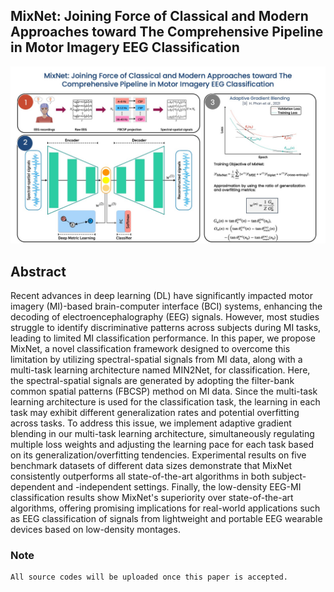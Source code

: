 ## MixNet: Joining Force of Classical and Modern Approaches toward The Comprehensive Pipeline in Motor Imagery EEG Classification

<p align="center"> 
<img src="MixNet_overview_new.jpg" width="1000"/> 
</p>

## Abstract 
Recent advances in deep learning (DL) have significantly impacted motor imagery (MI)-based brain-computer interface (BCI) systems, enhancing the decoding of electroencephalography (EEG) signals. However, most studies struggle to identify discriminative patterns across subjects during MI tasks, leading to limited MI classification performance. In this paper, we propose MixNet, a novel classification framework designed to overcome this limitation by utilizing spectral-spatial signals from MI data, along with a multi-task learning architecture named MIN2Net, for classification. Here, the spectral-spatial signals are generated by adopting the filter-bank common spatial patterns (FBCSP) method on MI data. Since the multi-task learning architecture is used for the classification task, the learning in each task may exhibit different generalization rates and potential overfitting across tasks. To address this issue, we implement adaptive gradient blending in our multi-task learning architecture, simultaneously regulating multiple loss weights and adjusting the learning pace for each task based on its generalization/overfitting tendencies. Experimental results on five benchmark datasets of different data sizes demonstrate that MixNet consistently outperforms all state-of-the-art algorithms in both subject-dependent and -independent settings. Finally, the low-density EEG-MI classification results show MixNet's superiority over state-of-the-art algorithms, offering promising implications for real-world applications such as EEG classification of signals from lightweight and portable EEG wearable devices based on low-density montages.

### Note ###
```bash
All source codes will be uploaded once this paper is accepted.
```


